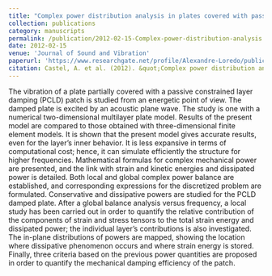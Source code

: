 ```yaml
---
title: "Complex power distribution analysis in plates covered with passive constrained layer damping patches"
collection: publications
category: manuscripts
permalink: /publication/2012-02-15-Complex-power-distribution-analysis
date: 2012-02-15
venue: 'Journal of Sound and Vibration'
paperurl: 'https://www.researchgate.net/profile/Alexandre-Loredo/publication/229400675_Complex_power_distribution_analysis_in_plates_covered_with_passive_constrained_layer_damping_patches/links/5d0ca099299bf1547c716ef9/Complex-power-distribution-analysis-in-plates-covered-with-passive-constrained-layer-damping-patches.pdf'
citation: Castel, A. et al. (2012). &quot;Complex power distribution analysis in plates covered with passive constrained layer damping patches.&quot; <i>Journal of Sound and Vibration</i>. 331(11).'
---
```


The vibration of a plate partially covered with a passive constrained layer damping (PCLD) patch is studied from an energetic point of view. The damped plate is excited by an acoustic plane wave. The study is one with a numerical two-dimensional multilayer plate model. Results of the present model are compared to those obtained with three-dimensional finite element models. It is shown that the present model gives accurate results, even for the layer’s inner behavior. It is less expansive in terms of computational cost; hence, it can simulate efficiently the structure for higher frequencies. Mathematical formulas for complex mechanical power are presented, and the link with strain and kinetic energies and dissipated power is detailed. Both local and global complex power balance are established, and corresponding expressions for the discretized problem are formulated. Conservative and dissipative powers are studied for the PCLD damped plate. After a global balance analysis versus frequency, a local study has been carried out in order to quantify the relative contribution of the components of strain and stress tensors to the total strain energy and dissipated power; the individual layer’s contributions is also investigated. The in-plane distributions of powers are mapped, showing the location where dissipative phenomenon occurs and where strain energy is stored. Finally, three criteria based on the previous power quantities are proposed in order to quantify the mechanical damping efficiency of the patch.

